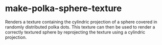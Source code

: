 make-polka-sphere-texture
=========================

Renders a texture containing the cylindric projection of a sphere covered
in randomly distributed polka dots. This texture can then be used to render
a correctly textured sphere by reprojecting the texture using a cylindric 
projection.